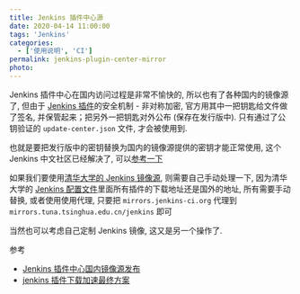 ```yaml
---
title: Jenkins 插件中心源
date: 2020-04-14 11:00:00
tags: 'Jenkins'
categories:
  - ['使用说明', 'CI']
permalink: jenkins-plugin-center-mirror
photo:
---
```


Jenkins 插件中心在国内访问过程是非常不愉快的, 所以也有了各种国内的镜像源了, 但由于 [Jenkins 插件](https://github.com/jenkins-infra/update-center2/pull/245)的安全机制 - 非对称加密, 官方用其中一把钥匙给文件做了签名, 并保管起来；把另外一把钥匙对外公布 (保存在发行版中).  只有通过了公钥验证的 `update-center.json` 文件, 才会被使用到.

也就是要把发行版中的密钥替换为国内的镜像源提供的密钥才能正常使用, 这个 Jenkins 中文社区已经解决了, 可以[参考一下](https://www.oschina.net/news/111266/jenkins-plugin-mirror)

如果我们要使用[清华大学的 Jenkins 镜像源](https://mirrors.tuna.tsinghua.edu.cn/jenkins/), 则需要自己手动处理一下, 因为清华大学的 [Jenkins 配置文件](https://mirrors.tuna.tsinghua.edu.cn/jenkins/updates/update-center.json)里面所有插件的下载地址还是国外的地址, 所有需要手动替换, 或者使用使用代理, 只要把 `mirrors.jenkins-ci.org` 代理到 `mirrors.tuna.tsinghua.edu.cn/jenkins` 即可

当然也可以考虑自己定制 Jenkins 镜像, 这又是另一个操作了.

参考

- [Jenkins 插件中心国内镜像源发布](https://www.oschina.net/news/111266/jenkins-plugin-mirror)
- [jenkins 插件下载加速最终方案](https://www.liangzl.com/get-article-detail-144870.html)